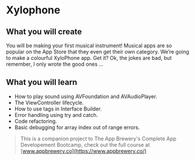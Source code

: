 
#  Xylophone

## What you will create

You will be making your first musical instrument! Musical apps are so popular on the App Store that they even get their own category. We’re going to make a colourful XyloPhone app. Get it? Ok, the jokes are bad, but remember, I only wrote the good ones ...

## What you will learn

* How to play sound using AVFoundation and AVAudioPlayer.
* The ViewController lifecycle.
* How to use tags in Interface Builder.
* Error handling using try and catch.
* Code refactoring.
* Basic debugging for array index out of range errors.




>This is a companion project to The App Brewery's Complete App Developement Bootcamp, check out the full course at [www.appbrewery.co](https://www.appbrewery.co/)
